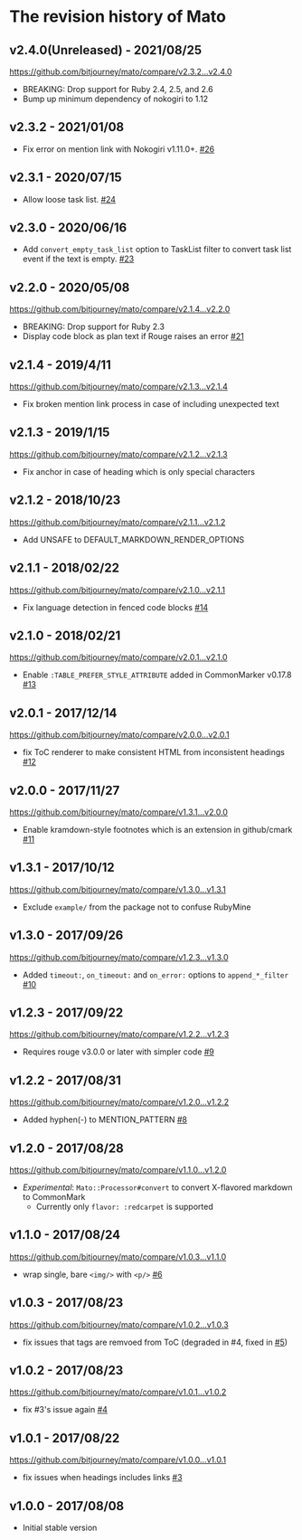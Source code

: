 # The revision history of Mato

## v2.4.0(Unreleased) - 2021/08/25

https://github.com/bitjourney/mato/compare/v2.3.2...v2.4.0

* BREAKING: Drop support for Ruby 2.4, 2.5, and 2.6
* Bump up minimum dependency of nokogiri to 1.12

## v2.3.2 - 2021/01/08

* Fix error on mention link with Nokogiri v1.11.0+. [#26](https://github.com/bitjourney/mato/pull/26)

## v2.3.1 - 2020/07/15

* Allow loose task list. [#24](https://github.com/bitjourney/mato/pull/24)

## v2.3.0 - 2020/06/16

* Add `convert_empty_task_list` option to TaskList filter to convert task list event if the text is empty. [#23](https://github.com/bitjourney/mato/pull/23)

## v2.2.0 - 2020/05/08

https://github.com/bitjourney/mato/compare/v2.1.4...v2.2.0

* BREAKING: Drop support for Ruby 2.3
* Display code block as plan text if Rouge raises an error [#21](https://github.com/bitjourney/mato/pull/21)


## v2.1.4 - 2019/4/11

https://github.com/bitjourney/mato/compare/v2.1.3...v2.1.4

* Fix broken mention link process in case of including unexpected text

## v2.1.3 - 2019/1/15

https://github.com/bitjourney/mato/compare/v2.1.2...v2.1.3

* Fix anchor in case of heading which is only special characters

## v2.1.2 - 2018/10/23

https://github.com/bitjourney/mato/compare/v2.1.1...v2.1.2

* Add UNSAFE to DEFAULT_MARKDOWN_RENDER_OPTIONS

## v2.1.1 - 2018/02/22

https://github.com/bitjourney/mato/compare/v2.1.0...v2.1.1

* Fix language detection in fenced code blocks [#14](https://github.com/bitjourney/mato/pull/14)

## v2.1.0 - 2018/02/21

https://github.com/bitjourney/mato/compare/v2.0.1...v2.1.0

* Enable `:TABLE_PREFER_STYLE_ATTRIBUTE` added in CommonMarker v0.17.8 [#13](https://github.com/bitjourney/mato/pull/13)

## v2.0.1 - 2017/12/14

https://github.com/bitjourney/mato/compare/v2.0.0...v2.0.1

* fix ToC renderer to make consistent HTML from inconsistent headings [#12](https://github.com/bitjourney/mato/pull/12)

## v2.0.0 - 2017/11/27

https://github.com/bitjourney/mato/compare/v1.3.1...v2.0.0

* Enable kramdown-style footnotes which is an extension in github/cmark [#11](https://github.com/bitjourney/mato/pull/11)


## v1.3.1 - 2017/10/12

https://github.com/bitjourney/mato/compare/v1.3.0...v1.3.1


* Exclude `example/` from the package not to confuse RubyMine

## v1.3.0 - 2017/09/26

https://github.com/bitjourney/mato/compare/v1.2.3...v1.3.0

* Added `timeout:`, `on_timeout:` and `on_error:` options to `append_*_filter` [#10](https://github.com/bitjourney/mato/pull/10)


## v1.2.3 - 2017/09/22

https://github.com/bitjourney/mato/compare/v1.2.2...v1.2.3

* Requires rouge v3.0.0 or later with simpler code [#9](https://github.com/bitjourney/mato/pull/9)

## v1.2.2 - 2017/08/31

https://github.com/bitjourney/mato/compare/v1.2.0...v1.2.2

* Added hyphen(-) to MENTION_PATTERN [#8](https://github.com/bitjourney/mato/pull/8)

## v1.2.0 - 2017/08/28

https://github.com/bitjourney/mato/compare/v1.1.0...v1.2.0

* *Experimental*: `Mato::Processor#convert` to convert X-flavored markdown to CommonMark
  * Currently only `flavor: :redcarpet` is supported

## v1.1.0 - 2017/08/24

https://github.com/bitjourney/mato/compare/v1.0.3...v1.1.0

* wrap single, bare `<img/>` with `<p/>` [#6](https://github.com/bitjourney/mato/pull/6)

## v1.0.3 - 2017/08/23

https://github.com/bitjourney/mato/compare/v1.0.2...v1.0.3

* fix issues that tags are remvoed from ToC (degraded in #4, fixed in [#5](https://github.com/bitjourney/mato/pull/5))

## v1.0.2 - 2017/08/23

https://github.com/bitjourney/mato/compare/v1.0.1...v1.0.2

* fix #3's issue again [#4](https://github.com/bitjourney/mato/pull/4)

## v1.0.1 - 2017/08/22

https://github.com/bitjourney/mato/compare/v1.0.0...v1.0.1

* fix issues when headings includes links [#3](https://github.com/bitjourney/mato/pull/3)

## v1.0.0 - 2017/08/08

* Initial stable version
